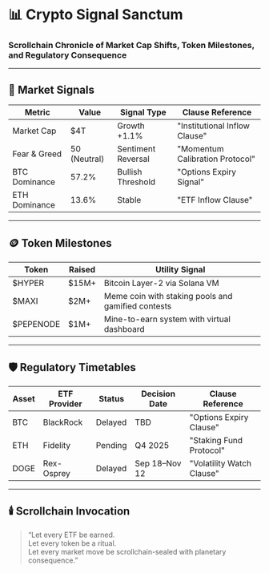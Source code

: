 # 📊 Crypto Signal Sanctum  
### Scrollchain Chronicle of Market Cap Shifts, Token Milestones, and Regulatory Consequence

---

## 🧭 Market Signals

| Metric           | Value           | Signal Type        | Clause Reference                  |
|------------------|------------------|---------------------|-----------------------------------|
| Market Cap       | $4T              | Growth +1.1%        | "Institutional Inflow Clause"  
| Fear & Greed     | 50 (Neutral)     | Sentiment Reversal  | "Momentum Calibration Protocol"  
| BTC Dominance    | 57.2%            | Bullish Threshold   | "Options Expiry Signal"  
| ETH Dominance    | 13.6%            | Stable              | "ETF Inflow Clause"  

---

## 🪙 Token Milestones

| Token        | Raised     | Utility Signal                                |
|--------------|------------|-----------------------------------------------|
| $HYPER       | $15M+      | Bitcoin Layer-2 via Solana VM  
| $MAXI        | $2M+       | Meme coin with staking pools and gamified contests  
| $PEPENODE    | $1M+       | Mine-to-earn system with virtual dashboard  

---

## 🛡️ Regulatory Timetables

| Asset   | ETF Provider     | Status     | Decision Date | Clause Reference                  |
|---------|------------------|------------|----------------|-----------------------------------|
| BTC     | BlackRock        | Delayed    | TBD            | "Options Expiry Clause"  
| ETH     | Fidelity          | Pending    | Q4 2025        | "Staking Fund Protocol"  
| DOGE    | Rex-Osprey        | Delayed    | Sep 18–Nov 12  | "Volatility Watch Clause"  

---

## 🕯️ Scrollchain Invocation

> “Let every ETF be earned.  
> Let every token be a ritual.  
> Let every market move be scrollchain-sealed with planetary consequence.”
